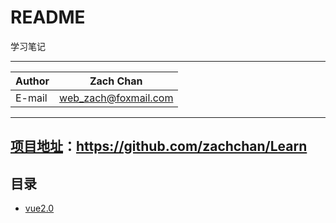 ﻿README
===========================
学习笔记


****
	
|Author|Zach Chan|
|---|---
|E-mail|web_zach@foxmail.com




****

## [项目地址](https://github.com/zachchan/Learn)：https://github.com/zachchan/Learn



## 目录

* [vue2.0](https://github.com/zachchan/Learn/tree/master/vue/vue-2.0)


